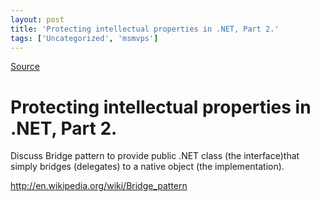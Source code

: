```yaml
---
layout: post
title: 'Protecting intellectual properties in .NET, Part 2.'
tags: ['Uncategorized', 'msmvps']
---
```

[Source](http://blogs.msmvps.com/peterritchie/2006/09/11/protecting-intellectual-properties-in-net-part-2/ "Permalink to Protecting intellectual properties in .NET, Part 2.")

# Protecting intellectual properties in .NET, Part 2.
Discuss Bridge pattern to provide public .NET class (the interface)that simply bridges (delegates) to a native object (the implementation).

<http://en.wikipedia.org/wiki/Bridge_pattern>


